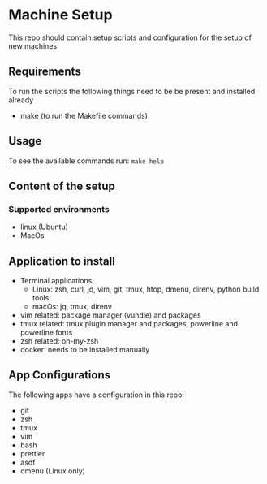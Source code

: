 # Machine Setup

This repo should contain setup scripts and configuration for the setup of new machines.

## Requirements

To run the scripts the following things need to be be present and installed already

- make (to run the Makefile commands)

## Usage

To see the available commands run: `make help`

## Content of the setup

### Supported environments

- linux (Ubuntu)
- MacOs

## Application to install

- Terminal applications:
  - Linux: zsh, curl, jq, vim, git, tmux, htop, dmenu, direnv, python build tools
  - macOs: jq, tmux, direnv
- vim related: package manager (vundle) and packages
- tmux related: tmux plugin manager and packages, powerline and powerline fonts
- zsh related: oh-my-zsh
- docker: needs to be installed manually

## App Configurations

The following apps have a configuration in this repo:

- git
- zsh
- tmux
- vim
- bash
- prettier
- asdf
- dmenu (Linux only)
